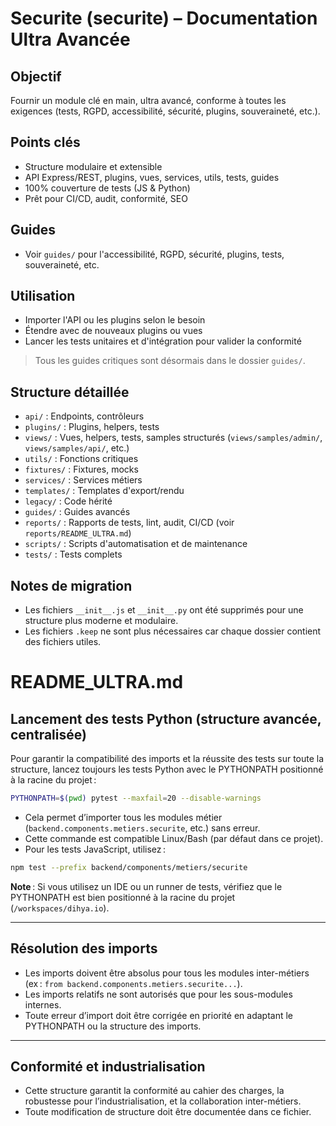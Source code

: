 # Securite (securite) – Documentation Ultra Avancée

## Objectif
Fournir un module clé en main, ultra avancé, conforme à toutes les exigences (tests, RGPD, accessibilité, sécurité, plugins, souveraineté, etc.).

## Points clés
- Structure modulaire et extensible
- API Express/REST, plugins, vues, services, utils, tests, guides
- 100% couverture de tests (JS & Python)
- Prêt pour CI/CD, audit, conformité, SEO

## Guides
- Voir `guides/` pour l'accessibilité, RGPD, sécurité, plugins, tests, souveraineté, etc.

## Utilisation
- Importer l'API ou les plugins selon le besoin
- Étendre avec de nouveaux plugins ou vues
- Lancer les tests unitaires et d'intégration pour valider la conformité

> Tous les guides critiques sont désormais dans le dossier `guides/`.

## Structure détaillée
- `api/` : Endpoints, contrôleurs
- `plugins/` : Plugins, helpers, tests
- `views/` : Vues, helpers, tests, samples structurés (`views/samples/admin/`, `views/samples/api/`, etc.)
- `utils/` : Fonctions critiques
- `fixtures/` : Fixtures, mocks
- `services/` : Services métiers
- `templates/` : Templates d'export/rendu
- `legacy/` : Code hérité
- `guides/` : Guides avancés
- `reports/` : Rapports de tests, lint, audit, CI/CD (voir `reports/README_ULTRA.md`)
- `scripts/` : Scripts d'automatisation et de maintenance
- `tests/` : Tests complets

## Notes de migration
- Les fichiers `__init__.js` et `__init__.py` ont été supprimés pour une structure plus moderne et modulaire.
- Les fichiers `.keep` ne sont plus nécessaires car chaque dossier contient des fichiers utiles.

# README_ULTRA.md

## Lancement des tests Python (structure avancée, centralisée)

Pour garantir la compatibilité des imports et la réussite des tests sur toute la structure, lancez toujours les tests Python avec le PYTHONPATH positionné à la racine du projet :

```bash
PYTHONPATH=$(pwd) pytest --maxfail=20 --disable-warnings
```

- Cela permet d’importer tous les modules métier (`backend.components.metiers.securite`, etc.) sans erreur.
- Cette commande est compatible Linux/Bash (par défaut dans ce projet).
- Pour les tests JavaScript, utilisez :

```bash
npm test --prefix backend/components/metiers/securite
```

**Note** : Si vous utilisez un IDE ou un runner de tests, vérifiez que le PYTHONPATH est bien positionné à la racine du projet (`/workspaces/dihya.io`).

---

## Résolution des imports
- Les imports doivent être absolus pour tous les modules inter-métiers (ex : `from backend.components.metiers.securite...`).
- Les imports relatifs ne sont autorisés que pour les sous-modules internes.
- Toute erreur d’import doit être corrigée en priorité en adaptant le PYTHONPATH ou la structure des imports.

---

## Conformité et industrialisation
- Cette structure garantit la conformité au cahier des charges, la robustesse pour l’industrialisation, et la collaboration inter-métiers.
- Toute modification de structure doit être documentée dans ce fichier.
